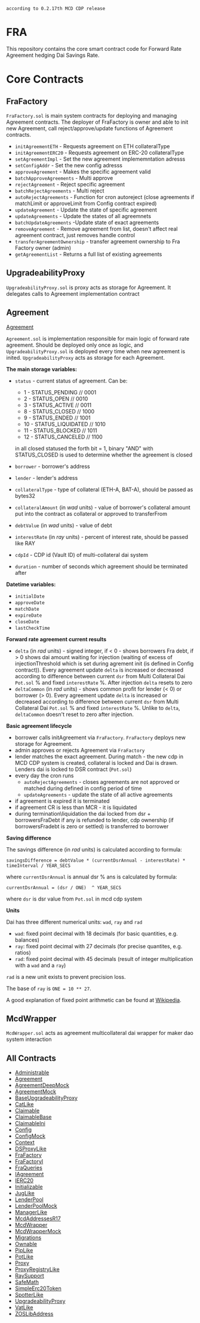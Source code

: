`according to 0.2.17th MCD CDP release`

# FRA 
This repository contains the core smart contract code for Forward Rate Agreement hedging Dai Savings Rate. 

# Core Contracts

## FraFactory

`FraFactory.sol` is main system contracts for deploying and managing Agreement contracts. The deployer of FraFactory is owner and able to init new Agreement, call reject/approve/update functions of Agreement contracts.

- `initAgreementETH` - Requests agreement on ETH collateralType
- `initAgreementERC20` - Requests agreement on ERC-20 collateralType
- `setAgreementImpl` - Set the new agreement implememntation adresss
- `setConfigAddr` - Set the new config adresss
- `approveAgreement` -  Makes the specific agreement valid
- `batchApproveAgreements` - Multi approve
- `rejectAgreement` - Reject specific agreement
- `batchRejectAgreements` - Multi reject
- `autoRejectAgreements` - Function for cron autoreject (close agreements if matchLimit or approveLimit from Config contract expired)
- `updateAgreement` - Update the state of specific agreement
- `updateAgreements` - Update the states of all agreemnets
- `batchUpdateAgreements` -Update state of exact agreements
- `removeAgreement` - Remove agreement from list, doesn't affect real agreement contract, just removes handle control
- `transferAgreementOwnership` - transfer agreement ownership to Fra Factory owner (admin)
- `getAgreementList` - Returns a full list of existing agreements

## UpgradeabilityProxy
`UpgradeabilityProxy.sol` is proxy acts as storage for Agreement. It delegates calls to Agreement implementation contract

## Agreement

[Agreement](Agreement.md)

`Agreement.sol` is implementation responsible for main logic of forward rate agreement. Should be deployed only once as logic, and `UpgradeabilityProxy.sol` is deployed every time when new agreement is inited. `UpgradeabilityProxy` acts as storage for each Agreement.


**The main storage variables:**
- `status` - current status of agreement. Can be:
    - 1 - STATUS_PENDING // 0001
    - 2 - STATUS_OPEN // 0010
    - 3 - STATUS_ACTIVE // 0011
    - 8 - STATUS_CLOSED // 1000
    - 9 - STATUS_ENDED // 1001
    - 10 - STATUS_LIQUIDATED // 1010
    - 11 - STATUS_BLOCKED // 1011
    - 12 - STATUS_CANCELED // 1100
    
    in all closed statused the forth bit = 1, binary "AND" with STATUS_CLOSED is used to determine whether the agreement is closed
- `borrower` - borrower's address
- `lender` - lender's address
- `collateralType` - type of collateral (ETH-A, BAT-A), should be passed as bytes32 
- `collateralAmount` (in *wad* units) - value of borrower's collateral amount put into the contract as collateral or approved to transferFrom
- `debtValue` (in *wad* units) - value of debt
- `interestRate` (in *ray* units) - percent of interest rate, should be passed like RAY
- `cdpId` - CDP id (Vault ID) of multi-collateral dai system
- `duration` - number of seconds which agreement should be terminated after


**Datetime variables:**
- `initialDate` 
- `approveDate`
- `matchDate`
- `expireDate`
- `closeDate`
- `lastCheckTime`


**Forward rate agreement current results**
- `delta` (in *rad* units) - signed integer, if < 0 - shows borrowers Fra debt, if > 0 shows dai amount waiting for injection (waiting of excess of injectionThreshold which is set during agrement init (is defined in Config contract)). Every agreement update `delta` is increased or decreased according to difference between current `dsr` from Multi Collateral Dai `Pot.sol` % and fixed `interestRate` %. After injection `delta` resets to zero
- `deltaCommon` (in *rad* units) - shows common profit for lender (< 0) or borrower (> 0). Every agreement update `delta` is increased or decreased according to difference between current `dsr` from Multi Collateral Dai `Pot.sol` % and fixed `interestRate` %. Unlike to `delta`, `deltaCommon` doesn't reset to zero after injection.


**Basic agreement lifecycle**
- borrower calls initAgreement via `FraFactory`. `FraFactory` deploys new storage for Agreement.
- admin approves or rejects Agreement via `FraFactory`
- lender matches the exact agreement. During match - the new cdp in MCD CDP system is created, collateral is locked and Dai is drawn. Lenders dai is locked to DSR contract (`Pot.sol`)
- every day the cron runs 
    - `autoRejectAgreements` - closes agreements are not approved or matched during defined in config period of time
    - `updateAgreements` - update the state of all active agreements
- if agreement is expired it is terminated
- if agreement CR is less than MCR - it is liquidated
- during termination\liquidation the dai locked from dsr + borrowersFraDebt if any is refunded to lender, cdp ownership (if borrowersFradebt is zero or settled) is transferred to borrower


**Saving difference**

The savings difference (in *rad* units) is calculated according to formula:

`savingsDifference = debtValue * (currentDsrAnnual - interestRate) * timeInterval / YEAR_SECS`

where `currentDsrAnnual` is annual dsr % ans is calculated by formula:

`currentDsrAnnual = (dsr / ONE)  ^ YEAR_SECS`

where `dsr` is dsr value from `Pot.sol` in mcd cdp system


**Units**

Dai has three different numerical units: `wad`, `ray` and `rad`

- `wad`: fixed point decimal with 18 decimals (for basic quantities, e.g. balances)
- `ray`: fixed point decimal with 27 decimals (for precise quantites, e.g. ratios)
- `rad`: fixed point decimal with 45 decimals (result of integer multiplication with a `wad` and a `ray`)

`rad` is a new unit exists to prevent precision loss.

The base of `ray` is `ONE = 10 ** 27`.

A good explanation of fixed point arithmetic can be found at [Wikipedia](https://en.wikipedia.org/wiki/Fixed-point_arithmetic).

## McdWrapper
`McdWrapper.sol` acts as agreement multicollateral dai wrapper for maker dao system interaction

## All Contracts

* [Administrable](Administrable.md)
* [Agreement](Agreement.md)
* [AgreementDeepMock](AgreementDeepMock.md)
* [AgreementMock](AgreementMock.md)
* [BaseUpgradeabilityProxy](BaseUpgradeabilityProxy.md)
* [CatLike](CatLike.md)
* [Claimable](Claimable.md)
* [ClaimableBase](ClaimableBase.md)
* [ClaimableIni](ClaimableIni.md)
* [Config](Config.md)
* [ConfigMock](ConfigMock.md)
* [Context](Context.md)
* [DSProxyLike](DSProxyLike.md)
* [FraFactory](FraFactory.md)
* [FraFactoryI](FraFactoryI.md)
* [FraQueries](FraQueries.md)
* [IAgreement](IAgreement.md)
* [IERC20](IERC20.md)
* [Initializable](Initializable.md)
* [JugLike](JugLike.md)
* [LenderPool](LenderPool.md)
* [LenderPoolMock](LenderPoolMock.md)
* [ManagerLike](ManagerLike.md)
* [McdAddressesR17](McdAddressesR17.md)
* [McdWrapper](McdWrapper.md)
* [McdWrapperMock](McdWrapperMock.md)
* [Migrations](Migrations.md)
* [Ownable](Ownable.md)
* [PipLike](PipLike.md)
* [PotLike](PotLike.md)
* [Proxy](Proxy.md)
* [ProxyRegistryLike](ProxyRegistryLike.md)
* [RaySupport](RaySupport.md)
* [SafeMath](SafeMath.md)
* [SimpleErc20Token](SimpleErc20Token.md)
* [SpotterLike](SpotterLike.md)
* [UpgradeabilityProxy](UpgradeabilityProxy.md)
* [VatLike](VatLike.md)
* [ZOSLibAddress](ZOSLibAddress.md)
